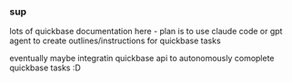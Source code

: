### sup


lots of quickbase documentation here - plan is to use claude code or gpt agent to create outlines/instructions for quickbase tasks

eventually maybe integratin quickbase api to autonomously comoplete quickbase tasks :D